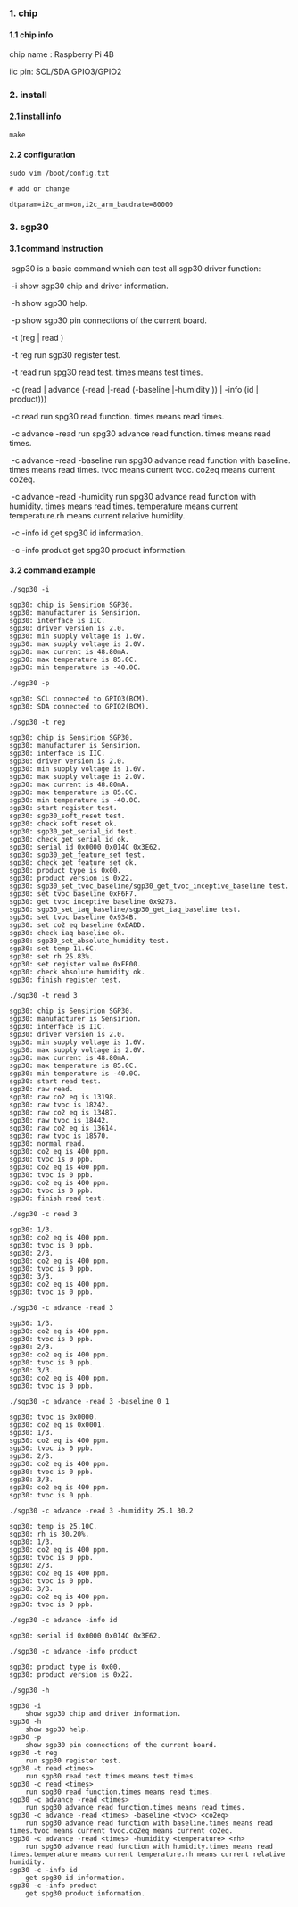 ### 1. chip

#### 1.1 chip info

chip name : Raspberry Pi 4B

iic pin: SCL/SDA GPIO3/GPIO2

### 2. install

#### 2.1 install info

```shell
make
```

#### 2.2 configuration

```shell
sudo vim /boot/config.txt

# add or change

dtparam=i2c_arm=on,i2c_arm_baudrate=80000
```

### 3. sgp30

#### 3.1 command Instruction

​          sgp30 is a basic command which can test all sgp30 driver function:

​           -i        show sgp30 chip and driver information.

​           -h       show sgp30 help.

​           -p       show sgp30 pin connections of the current board.

​           -t (reg | read <times>)           

​           -t reg        run sgp30 register test.

​           -t read <times>        run spg30 read test. times means test times.

​           -c (read <times> | advance (-read <times>|-read <times> (-baseline <tvoc> <co2eq>|-humidity <temperature> <rh>)) | -info (id | product)))

​           -c read <times>        run spg30 read function. times means read times.

​           -c advance -read <times>        run spg30 advance read function. times means read times.

​           -c advance -read <times> -baseline <tvoc> <co2eq>        run spg30 advance read function with baseline. times means read times. tvoc means current tvoc. co2eq means current co2eq.

​           -c advance -read <times> -humidity <temperature> <rh>        run spg30 advance read function with humidity. times means read times. temperature means current temperature.rh means current relative humidity.

​           -c -info id        get spg30 id information.

​           -c -info product        get spg30 product information.

#### 3.2 command example

```shell
./sgp30 -i

sgp30: chip is Sensirion SGP30.
sgp30: manufacturer is Sensirion.
sgp30: interface is IIC.
sgp30: driver version is 2.0.
sgp30: min supply voltage is 1.6V.
sgp30: max supply voltage is 2.0V.
sgp30: max current is 48.80mA.
sgp30: max temperature is 85.0C.
sgp30: min temperature is -40.0C.
```

```shell
./sgp30 -p

sgp30: SCL connected to GPIO3(BCM).
sgp30: SDA connected to GPIO2(BCM).
```

```shell
./sgp30 -t reg

sgp30: chip is Sensirion SGP30.
sgp30: manufacturer is Sensirion.
sgp30: interface is IIC.
sgp30: driver version is 2.0.
sgp30: min supply voltage is 1.6V.
sgp30: max supply voltage is 2.0V.
sgp30: max current is 48.80mA.
sgp30: max temperature is 85.0C.
sgp30: min temperature is -40.0C.
sgp30: start register test.
sgp30: sgp30_soft_reset test.
sgp30: check soft reset ok.
sgp30: sgp30_get_serial_id test.
sgp30: check get serial id ok.
sgp30: serial id 0x0000 0x014C 0x3E62.
sgp30: sgp30_get_feature_set test.
sgp30: check get feature set ok.
sgp30: product type is 0x00.
sgp30: product version is 0x22.
sgp30: sgp30_set_tvoc_baseline/sgp30_get_tvoc_inceptive_baseline test.
sgp30: set tvoc baseline 0xF6F7.
sgp30: get tvoc inceptive baseline 0x927B.
sgp30: sgp30_set_iaq_baseline/sgp30_get_iaq_baseline test.
sgp30: set tvoc baseline 0x934B.
sgp30: set co2 eq baseline 0xDADD.
sgp30: check iaq baseline ok.
sgp30: sgp30_set_absolute_humidity test.
sgp30: set temp 11.6C.
sgp30: set rh 25.83%.
sgp30: set register value 0xFF00.
sgp30: check absolute humidity ok.
sgp30: finish register test.
```

```shell
./sgp30 -t read 3

sgp30: chip is Sensirion SGP30.
sgp30: manufacturer is Sensirion.
sgp30: interface is IIC.
sgp30: driver version is 2.0.
sgp30: min supply voltage is 1.6V.
sgp30: max supply voltage is 2.0V.
sgp30: max current is 48.80mA.
sgp30: max temperature is 85.0C.
sgp30: min temperature is -40.0C.
sgp30: start read test.
sgp30: raw read.
sgp30: raw co2 eq is 13198.
sgp30: raw tvoc is 18242.
sgp30: raw co2 eq is 13487.
sgp30: raw tvoc is 18442.
sgp30: raw co2 eq is 13614.
sgp30: raw tvoc is 18570.
sgp30: normal read.
sgp30: co2 eq is 400 ppm.
sgp30: tvoc is 0 ppb.
sgp30: co2 eq is 400 ppm.
sgp30: tvoc is 0 ppb.
sgp30: co2 eq is 400 ppm.
sgp30: tvoc is 0 ppb.
sgp30: finish read test.
```

```shell
./sgp30 -c read 3

sgp30: 1/3.
sgp30: co2 eq is 400 ppm.
sgp30: tvoc is 0 ppb.
sgp30: 2/3.
sgp30: co2 eq is 400 ppm.
sgp30: tvoc is 0 ppb.
sgp30: 3/3.
sgp30: co2 eq is 400 ppm.
sgp30: tvoc is 0 ppb.
```

```shell
./sgp30 -c advance -read 3

sgp30: 1/3.
sgp30: co2 eq is 400 ppm.
sgp30: tvoc is 0 ppb.
sgp30: 2/3.
sgp30: co2 eq is 400 ppm.
sgp30: tvoc is 0 ppb.
sgp30: 3/3.
sgp30: co2 eq is 400 ppm.
sgp30: tvoc is 0 ppb.
```

```shell
./sgp30 -c advance -read 3 -baseline 0 1

sgp30: tvoc is 0x0000.
sgp30: co2 eq is 0x0001.
sgp30: 1/3.
sgp30: co2 eq is 400 ppm.
sgp30: tvoc is 0 ppb.
sgp30: 2/3.
sgp30: co2 eq is 400 ppm.
sgp30: tvoc is 0 ppb.
sgp30: 3/3.
sgp30: co2 eq is 400 ppm.
sgp30: tvoc is 0 ppb.
```

```shell
./sgp30 -c advance -read 3 -humidity 25.1 30.2

sgp30: temp is 25.10C.
sgp30: rh is 30.20%.
sgp30: 1/3.
sgp30: co2 eq is 400 ppm.
sgp30: tvoc is 0 ppb.
sgp30: 2/3.
sgp30: co2 eq is 400 ppm.
sgp30: tvoc is 0 ppb.
sgp30: 3/3.
sgp30: co2 eq is 400 ppm.
sgp30: tvoc is 0 ppb.
```

```shell
./sgp30 -c advance -info id

sgp30: serial id 0x0000 0x014C 0x3E62.
```

```shell
./sgp30 -c advance -info product

sgp30: product type is 0x00.
sgp30: product version is 0x22.
```

```shell
./sgp30 -h

sgp30 -i
	show sgp30 chip and driver information.
sgp30 -h
	show sgp30 help.
sgp30 -p
	show sgp30 pin connections of the current board.
sgp30 -t reg
	run sgp30 register test.
sgp30 -t read <times>
	run sgp30 read test.times means test times.
sgp30 -c read <times>
	run spg30 read function.times means read times.
sgp30 -c advance -read <times>
	run spg30 advance read function.times means read times.
sgp30 -c advance -read <times> -baseline <tvoc> <co2eq>
	run spg30 advance read function with baseline.times means read times.tvoc means current tvoc.co2eq means current co2eq.
sgp30 -c advance -read <times> -humidity <temperature> <rh>
	run spg30 advance read function with humidity.times means read times.temperature means current temperature.rh means current relative humidity.
sgp30 -c -info id
	get spg30 id information.
sgp30 -c -info product
	get spg30 product information.
```

